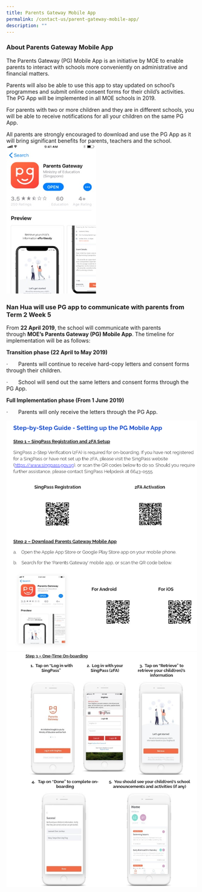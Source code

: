 ```yaml
---
title: Parents Gateway Mobile App
permalink: /contact-us/parent-gateway-mobile-app/
description: ""
---
```

### About Parents Gateway Mobile App

The Parents Gateway (PG) Mobile App is an initiative by MOE to enable parents to interact with schools more conveniently on administrative and financial matters.   

  

Parents will also be able to use this app to stay updated on school’s programmes and submit online consent forms for their child’s activities.   The PG App will be implemented in all MOE schools in 2019. 

  

For parents with two or more children and they are in different schools, you will be able to receive notifications for all your children on the same PG App.    

  

All parents are strongly encouraged to download and use the PG App as it will bring significant benefits for parents, teachers and the school.
![About PG MA.jpg](/images//About%20PG%20MA.jpg)  
 

### Nan Hua will use PG app to communicate with parents from Term 2 Week 5

  

From **22 April 2019**, the school will communicate with parents through **MOE’s Parents Gateway (PG) Mobile App**. The timeline for implementation will be as follows: 

**Transition phase (22 April to May 2019)**

·       Parents will continue to receive hard-copy letters and consent forms through their children. 

·       School will send out the same letters and consent forms through the PG App. 

**Full Implementation phase (From 1 June 2019)**

·       Parents will only receive the letters through the PG App.

![](/images/parentsapp1.png)
![](/images/parentsapp2.png)